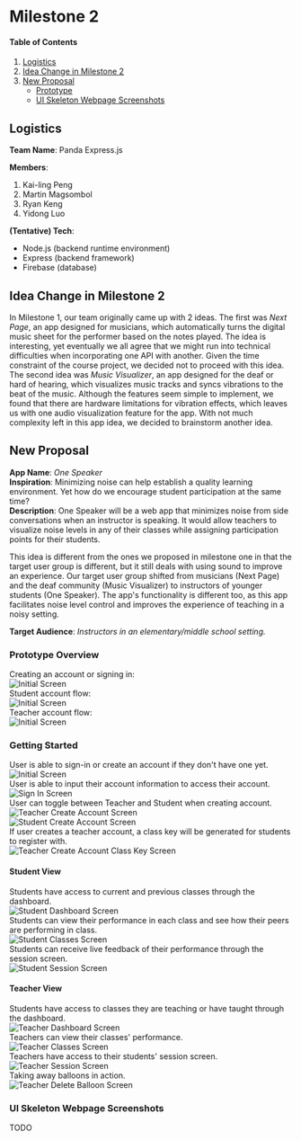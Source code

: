 # Milestone 2

#### Table of Contents
1. [Logistics](#Logistics)
2. [Idea Change in Milestone 2](#IdeaChange)
3. [New Proposal](#NewProposal)
   - [Prototype](#Prototype)
   - [UI Skeleton Webpage Screenshots](#Skeleton)

<a name="Logistics"></a>

## Logistics
**Team Name**: Panda Express.js<br>

**Members**:
1. Kai-ling Peng
2. Martin Magsombol
3. Ryan Keng
4. Yidong Luo

**(Tentative) Tech**:
* Node.js (backend runtime environment)
* Express (backend framework)
* Firebase (database)

<a name="IdeaChange"></a>

## Idea Change in Milestone 2
In Milestone 1, our team originally came up with 2 ideas. The first was *Next Page*, an app designed for musicians, which automatically turns the digital music sheet for the performer based on the notes played. The idea is interesting, yet eventually we all agree that we might run into technical difficulties when incorporating one API with another. Given the time constraint of the course project, we decided not to proceed with this idea. The second idea was *Music Visualizer*, an app designed for the deaf or hard of hearing, which visualizes music tracks and syncs vibrations to the beat of the music. Although the features seem simple to implement, we found that there are hardware limitations for vibration effects, which leaves us with one audio visualization feature for the app. With not much complexity left in this app idea, we decided to brainstorm another idea.

<a name="NewProposal"></a>

## New Proposal
**App Name**: *One Speaker*<br>
**Inspiration**: Minimizing noise can help establish a quality learning environment. Yet how do we encourage student participation at the same time?<br>
**Description**:
One Speaker will be a web app that minimizes noise from side conversations when an instructor is speaking. It would allow teachers to visualize noise levels in any of their classes while assigning participation points for their students.

This idea is different from the ones we proposed in milestone one in that the target user group is different, but it still deals with using sound to improve an experience. Our target user group shifted from musicians (Next Page) and the deaf community (Music Visualizer) to instructors of younger students (One Speaker). The app's functionality is different too, as this app facilitates noise level control and improves the experience of teaching in a noisy setting.


**Target Audience**: *Instructors in an elementary/middle school setting.*

<a name="Prototype"></a>

### Prototype Overview
Creating an account or signing in: <br>
![Initial Screen](milestones/assets/one_speaker/gettingstarted.png)<br>
Student account flow: <br>
![Initial Screen](milestones/assets/one_speaker/studentflow.png)<br>
Teacher account flow: <br>
![Initial Screen](milestones/assets/one_speaker/teacherflow.png)<br>

### Getting Started
User is able to sign-in or create an account if they don't have one yet.<br>
![Initial Screen](milestones/assets/one_speaker/InitialScreen.png)<br>
User is able to input their account information to access their account.<br>
![Sign In Screen](milestones/assets/one_speaker/SignIn.png)<br>
User can toggle between Teacher and Student when creating account.<br>
![Teacher Create Account Screen](milestones/assets/one_speaker/TeacherCreateAccount.png)<br>
![Student Create Account Screen](milestones/assets/one_speaker/StudentCreateAccount.png)<br>
If user creates a teacher account, a class key will be generated for students to register with.<br>
![Teacher Create Account Class Key Screen](milestones/assets/one_speaker/TeacherCreateAccountClassKey.png)<br>

#### Student View
Students have access to current and previous classes through the dashboard.<br>
![Student Dashboard Screen](milestones/assets/one_speaker/StudentDashboard.png)<br>
Students can view their performance in each class and see how their peers are performing in class.<br>
![Student Classes Screen](milestones/assets/one_speaker/StudentClasses.png)<br>
Students can receive live feedback of their performance through the session screen.<br>
![Student Session Screen](milestones/assets/one_speaker/StudentSession.png)<br>

#### Teacher View
Students have access to classes they are teaching or have taught through the dashboard.<br>
![Teacher Dashboard Screen](milestones/assets/one_speaker/TeacherDashboard.png)<br>
Teachers can view their classes' performance.<br>
![Teacher Classes Screen](milestones/assets/one_speaker/TeacherClasses.png)<br>
Teachers have access to their students' session screen.<br>
![Teacher Session Screen](milestones/assets/one_speaker/TeacherSession.png)<br>
Taking away balloons in action.<br>
![Teacher Delete Balloon Screen](milestones/assets/one_speaker/TeacherDeleteBalloon.png)<br>

<a name="Skeleton"></a>

### UI Skeleton Webpage Screenshots
TODO
